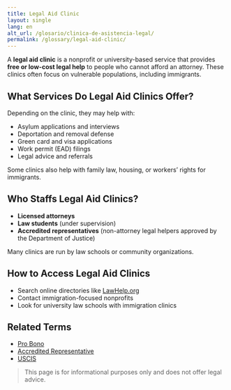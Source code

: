 ```yaml
---
title: Legal Aid Clinic
layout: single
lang: en
alt_url: /glosario/clinica-de-asistencia-legal/
permalink: /glossary/legal-aid-clinic/
---
```


A **legal aid clinic** is a nonprofit or university-based service that provides **free or low-cost legal help** to people who cannot afford an attorney. These clinics often focus on vulnerable populations, including immigrants.

## What Services Do Legal Aid Clinics Offer?

Depending on the clinic, they may help with:

- Asylum applications and interviews
- Deportation and removal defense
- Green card and visa applications
- Work permit (EAD) filings
- Legal advice and referrals

Some clinics also help with family law, housing, or workers’ rights for immigrants.

## Who Staffs Legal Aid Clinics?

- **Licensed attorneys**
- **Law students** (under supervision)
- **Accredited representatives** (non-attorney legal helpers approved by the Department of Justice)

Many clinics are run by law schools or community organizations.

## How to Access Legal Aid Clinics

- Search online directories like [LawHelp.org](https://www.lawhelp.org/)
- Contact immigration-focused nonprofits
- Look for university law schools with immigration clinics

## Related Terms

- [Pro Bono](/glossary/pro-bono/)
- [Accredited Representative](/glossary/accredited-representative/)
- [USCIS](/glossary/uscis/)

> This page is for informational purposes only and does not offer legal advice.